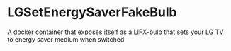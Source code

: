 # LGSetEnergySaverFakeBulb
A docker container that exposes itself as a LIFX-bulb that sets your LG TV to energy saver medium when switched
